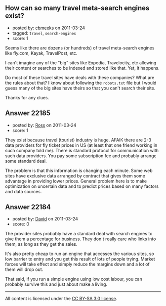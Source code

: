 ## How can so many travel meta-search engines exist?

- posted by: [cbmeeks](https://stackexchange.com/users/-1/7013-cbmeeks) on 2011-03-24
- tagged: `travel`, `search-engines`
- score: 1

Seems like there are dozens (or hundreds) of travel meta-search engines like fly.com, Kayak, TravelPost, etc.

I can't imagine any of the "big" sites like Expedia, Travelocity, etc allowing their content or searches to be indexed and stored like that.  Yet, it happens.

Do most of these travel sites have deals with these companies?  What are the rules about that?  I know about following the `robots.txt` file but I would guess many of the big sites have theirs so that you can't search their site.

Thanks for any clues.


## Answer 22185

- posted by: [Ross](https://stackexchange.com/users/-1/1390-ross) on 2011-03-24
- score: 1

They exist because travel (tourist) industry is huge. AFAIK there are 2-3 data providers for fly ticket prices in US (at least that one friend working in such company told me). There is standard protocol for communication with such data providers. You pay some subscription fee and probably arrange some standard deal. 

The problem is that this information is changing each minute. Some web sites have exclusive data arranged by contract that gives them some advantage in providing lower prices. General problem here is to make optimization on uncertain data and to predict prices based on many factors and data sources.


## Answer 22184

- posted by: [David](https://stackexchange.com/users/-1/5460-david) on 2011-03-24
- score: 0

The provider sites probably have a standard deal with search engines to give them a percentage for business. They don't really care who links into them, as long as they get the sales.

It's also pretty cheap to run an engine that accesses the various sites, so low barrier to entry and you get this result of lots of people trying. Market forces will take effect and simply reduce the margins down and a lot of them will drop out.

That said, if you run a simple engine using low cost labour, you can probably survive this and just about make a living.



---

All content is licensed under the [CC BY-SA 3.0 license](https://creativecommons.org/licenses/by-sa/3.0/).
